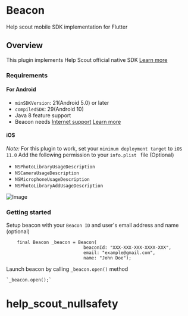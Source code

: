 # Beacon

Help scout mobile SDK implementation for Flutter

## Overview

This plugin implements Help Scout official native SDK [Learn more](https://developer.helpscout.com/beacon-2/)


### Requirements
#### For Android
- `minSDKVersion`: 21(Android 5.0) or later
- `compiledSDK`: 29(Android 10)
- Java 8 feature support
- Beacon needs [Internet support](https://developer.android.com/training/basics/network-ops/connecting)
[Learn more ](https://developer.helpscout.com/beacon-2/android/)

#### iOS

*Note:* For this plugin to work, set your `minimum deployment target` to `iOS 11.0`
Add the following permission to your `info.plist ` file (Optional)
- `NSPhotoLibraryUsageDescription`
- `NSCameraUsageDescription`
- `NSMicrophoneUsageDescription`
- `NSPhotoLibraryAddUsageDescription`



![Image](https://github.com/helpscout/HSAttachmentPicker/raw/master/picker_photos_permissions.png)

### Getting started
Setup beacon with your `Beacon ID` and user's email address and name (optional)
```
    final Beacon _beacon = Beacon(
                             beaconId: "XXX-XXX-XXX-XXXX-XXX",
                             email: "example@gmail.com",
                             name: "John Doe");

```
 
Launch beacon by calling `_beacon.open()` method
```
`_beacon.open();`
```
# help_scout_nullsafety
